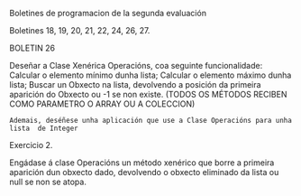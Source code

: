 Boletines de programacion de la segunda evaluación

Boletines 18, 19, 20, 21, 22, 24, 26, 27.

BOLETIN 26

Deseñar a Clase Xenérica Operacións, coa seguinte funcionalidade: 
	Calcular o elemento mínimo dunha lista; 
	Calcular o elemento máximo dunha lista; 
	Buscar un Obxecto na lista, devolvendo a posición da primeira aparición do Obxecto  ou -1 se non existe. 
	(TODOS OS MÉTODOS RECIBEN COMO PARAMETRO O ARRAY OU A COLECCION)

	Ademais, deséñese unha aplicación que use a Clase Operacións para unha lista  de Integer 

Exercicio 2.

Engádase á clase Operacións un método  xenérico que borre a primeira aparición  dun obxecto dado, devolvendo o obxecto eliminado da lista ou null se non se atopa.
